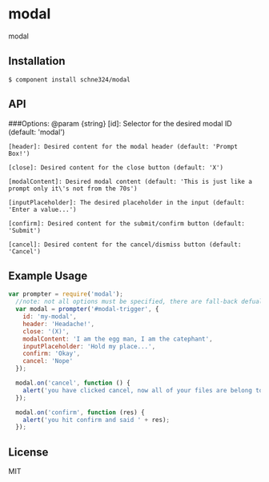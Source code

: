 
# modal

  modal

## Installation

    $ component install schne324/modal

## API
###Options:
@param {string}
 	[id]: Selector for the desired modal ID (default: 'modal')

 	[header]: Desired content for the modal header (default: 'Prompt Box!')

 	[close]: Desired content for the close button (default: 'X')

 	[modalContent]: Desired modal content (default: 'This is just like a prompt only it\'s not from the 70s')

 	[inputPlaceholder]: The desired placeholder in the input (default: 'Enter a value...')

 	[confirm]: Desired content for the submit/confirm button (default: 'Submit')

 	[cancel]: Desired content for the cancel/dismiss button (default: 'Cancel')

## Example Usage
```javascript
var prompter = require('modal');
  //note: not all options must be specified, there are fall-back defualts
  var modal = prompter('#modal-trigger', {
    id: 'my-modal',
    header: 'Headache!',
    close: '(X)',
    modalContent: 'I am the egg man, I am the catephant',
    inputPlaceholder: 'Hold my place...',
    confirm: 'Okay',
    cancel: 'Nope'
  });

  modal.on('cancel', function () {
    alert('you have clicked cancel, now all of your files are belong to us!');
  });

  modal.on('confirm', function (res) {
    alert('you hit confirm and said ' + res);
  });

```

## License

  MIT
